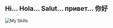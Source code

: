 ## Hi... Hola... Salut... привет... 你好 
![My Skills](https://skillicons.dev/icons?i=git,aws,linux,arduino,py,swift,docker,kubernetes,js,typescript,next,nest,react,sass,mysql,postgres,mongodb,graphql,dynamodb,kafka,redis,express,apollo)

<!--
**elarcoiris/elarcoiris** is a ✨ _special_ ✨ repository because its `README.md` (this file) appears on your GitHub profile.

Here are some ideas to get you started:

- 🔭 I’m currently working on ...
- 🌱 I’m currently learning ...
- 👯 I’m looking to collaborate on ...
- 🤔 I’m looking for help with ...
- 💬 Ask me about ...
- 📫 How to reach me: ...
- 😄 Pronouns: ...
- ⚡ Fun fact: ...
-->
